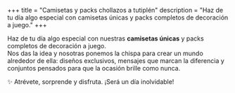 +++
title = "Camisetas y packs chollazos a tutiplén"
description = "Haz de tu día algo especial con camisetas únicas y packs completos de decoración a juego."
+++

Haz de tu día algo especial con nuestras **camisetas únicas** y packs completos de decoración a juego.  
Nos das la idea y nosotras ponemos la chispa para crear un mundo alrededor de ella: diseños exclusivos, mensajes que marcan la diferencia y conjuntos pensados para que la ocasión brille como nunca.  

✨ Atrévete, sorprende y disfruta. ¡Será un día inolvidable!

